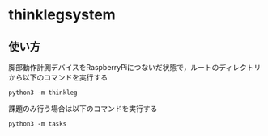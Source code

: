 # thinklegsystem
## 使い方
脚部動作計測デバイスをRaspberryPiにつないだ状態で，ルートのディレクトリから以下のコマンドを実行する

`python3 -m thinkleg`

課題のみ行う場合は以下のコマンドを実行する


`python3 -m tasks`
